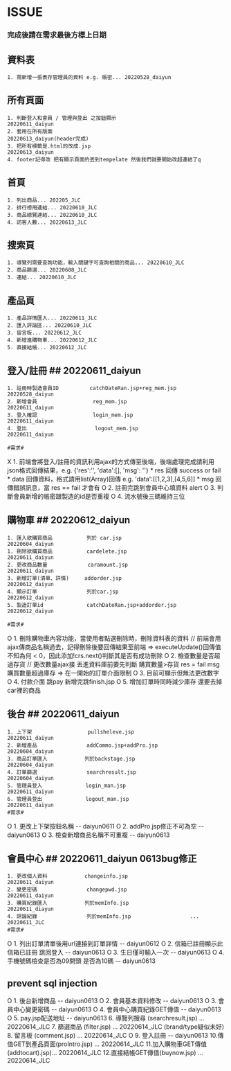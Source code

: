 # ISSUE #
### 完成後請在需求最後方標上日期 ###

## 資料表 ##
    1. 需新增一張表存管理員的資料 e.g. 帳密... 20220528_daiyun

## 所有頁面 ##
    1. 判斷登入和會員 / 管理與登出 之按鈕顯示                           20220611_daiyun
    2. 套用在所有版面                                                 20220613_daiyun(header完成)
    3. 把所有標籤是.html的改成.jsp                                     20220613_daiyun
    4. footer記得改 把有顯示頁面的丟到tempelate 然後我們就要開始改超連結了q
## 首頁 ##
    1. 列出商品... 202205_JLC
    2. 排行榜用連結... 20220610_JLC
    3. 商品總覽連結... 20220610_JLC
    4. 訪客人數... 20220613_JLC

## 搜索頁 ##
    1. 導覽列需要查詢功能，輸入關鍵字可查詢相關的商品... 20220610_JLC
    2. 商品篩選... 20220608_JLC
    3. 連結... 20220610_JLC

## 產品頁 ##
    1. 產品詳情匯入... 20220611_JLC
    2. 匯入評論區... 20220610_JLC
    3. 留言板... 20220612_JLC
    4. 新增進購物車... 20220612_JLC
    5. 直接結帳... 20220612_JLC

## 登入/註冊 ## 20220611_daiyun
    1. 註冊時製造會員ID          catchDateRan.jsp+reg_mem.jsp         20220528_daiyun
    2. 新增會員                  reg_mem.jsp                          20220611_daiyun
    3. 登入確認                  login_mem.jsp                        20220611_daiyun
    4. 登出                      logout_mem.jsp                      20220611_daiyun

    #需求#
  X 1. 前端會將登入/註冊的資訊利用ajax的方式傳至後端，後端處理完成請利用json格式回傳結果，e.g. {'res':'', 'data':[], 'msg': ''}
        * res 回傳 success or fail
        * data 回傳資料，格式請用list(Array)回傳 e.g. 'data':[[1,2,3],[4,5,6]]
        * msg 回傳錯誤訊息，當 res == fail 才會有
  O 2. 註冊完跳到會員中心填資料  alert
  O 3. 判斷會員新增的帳密跟製造的id是否重複
  O 4. 流水號後三碼維持三位
## 購物車 ## 20220612_daiyun
    1. 匯入欲購買商品           列於 car.jsp                          20220604_daiyun 
    1. 刪除欲購買商品           cardelete.jsp                        20220611_daiyun
    2. 更改商品數量             caramount.jsp                        20220611_daiyun
    3. 新增訂單(清單、詳情)     addorder.jsp                          20220612_daiyun
    4. 顯示訂單                列於car.jsp                           20220612_daiyun           
    5. 製造訂單id              catchDateRan.jsp+addorder.jsp         20220612_daiyun   

    #需求#
  O 1. 刪除購物車內容功能，當使用者點選刪除時，刪除資料表的資料 // 前端會用ajax傳商品名稱過去，記得刪除後要回傳結果至前端 
       => executeUpdate()回傳值不知為何 < 0，因此添加!crs.next()判斷其是否有成功刪除
  O 2. 檢查數量是否超過存貨 // 更改數量ajax接 丟進資料庫前要先判斷 購買數量>存貨 res = fail msg 購買數量超過庫存 
       => 在一開始的訂單介面限制
  O 3. 目前可顯示但無法更改數字  
  O 4. 付款介面 跳pay 新增完跳finish.jsp 
  O 5. 增加訂單時同時減少庫存 還要去掉car裡的商品 
## 後台 ##  20220611_daiyun
    1. 上下架                  pullsheleve.jsp                      20220611_daiyun
    2. 新增產品                addCommo.jsp+addPro.jsp              20220604_daiyun
    3. 商品訂單匯入            列於backstage.jsp                     20220604_daiyun
    4. 訂單篩選                searchresult.jsp                     20220604_daiyun
    5. 管理員登入              login_man.jsp                        20220611_daiyun
    6. 管理員登出              logout_man.jsp                       20220611_daiyun
    #需求#
  O 1. 更改上下架按鈕名稱 -- daiyun0611
  O 2. addPro.jsp修正不可為空 -- daiyun0613
  O 3. 檢查新增商品名稱不可重複 -- daiyun0613
## 會員中心 ## 20220611_daiyun 0613bug修正
    1. 更改個人資料            changeinfo.jsp                       20220611_daiyun
    2. 變更密碼                changepwd.jsp                        20220611_daiyun
    3. 購買紀錄匯入            列於memInfo.jsp                       20220611_diayun  
    4. 評論紀錄                列於memInfo.jsp                   ... 20220611_JLC
    #需求#
  O 1. 列出訂單清單後用url連接到訂單詳情 -- daiyun0612
  O 2. 信箱已註冊顯示此信箱已註冊 跳回登入 -- daiyun0613
  O 3. 生日僅可輸入一次                   -- daiyun0613
  O 4. 手機號碼檢查是否為09開頭 是否為10碼 -- daiyun0613
## prevent sql injection ##
  O 1. 後台新增商品                      -- daiyun0613
  O 2. 會員基本資料修改                   -- daiyun0613
  O 3. 會員中心變更密碼                   -- daiyun0613
  O 4. 會員中心購買紀錄GET傳值            -- daiyun0613
  O 5. pay.jsp配送地址                   -- daiyun0613
    6. 導覽列搜尋 (searchresult.jsp)   ... 20220614_JLC
    7. 篩選商品 (filter.jsp)           ... 20220614_JLC (brand/type疑似未好)
    8. 留言板 (comment.jsp)           ... 20220614_JLC
  O 9. 登入註冊                          -- daiyun0613
    10.傳值GET到產品頁面(proIntro.jsp) ... 20220614_JLC
    11.加入購物車GET傳值(addtocart).jsp)... 20220614_JLC
    12.直接結帳GET傳值(buynow.jsp)      ... 20220614_JLC
